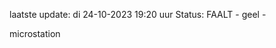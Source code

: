 laatste update: 
di 24-10-2023 19:20   uur 
Status: FAALT - geel - 
<div class="service Y">microstation</div>